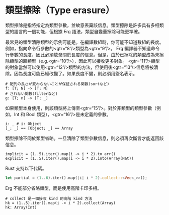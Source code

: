 # 類型擦除（Type erasure）

類型擦除是指將指定為類型參數，並故意丟棄該信息。類型擦除是許多具有多相類型的語言的一個功能，但根據 Erg 語法，類型自變量擦除可能更準確。

最常見的類型清除類型的示例可能是。在編譯數組時，你可能不知道數組的長度。例如，指向命令行參數的<gtr=“8”/>類型為<gtr=“9”/>。 Erg 編譯器不知道命令行參數的長度，因此必須放棄關於長度的信息。但是，由於已擦除的類型成為未擦除類型的超類型（e.g.<gtr=“10”/>），因此可以接收更多對象。 <gtr=“11”/>類型的對象當然可以使用<gtr=“12”/>類型的方法，但使用後<gtr=“13”/>信息將被清除。因為長度可能已經改變了。如果長度不變，則必須用簽名表示。


```erg
# 配列の長さが変わらないことが保証される関數(sortなど)
f: [T; N] -> [T; N]
# されない関數(filterなど)
g: [T; n] -> [T; _]
```

如果類型本身使用，則該類型將上傳至<gtr=“15”/>。對於非類型的類型參數（例如，Int 和 Bool 類型），<gtr=“16”/>是未定義的參數。


```erg
i: _ # i: Object
[_; _] == [Object; _] == Array
```

類型擦除不同於類型省略。一旦清除了類型參數信息，則必須再次斷言才能返回該信息。


```erg
implicit = (1..5).iter().map(i -> i * 2).to_arr()
explicit = (1..5).iter().map(i -> i * 2).into(Array(Nat))
```

Rust 支持以下代碼。


```rust
let partial = (1..6).iter().map(|i| i * 2).collect::<Vec<_>>();
```

Erg 不能部分省略類型，而是使用高階卡印多相。


```erg
# collect 是一個接收 kind 的高階 kind 方法
hk = (1..5).iter().map(i -> i * 2).collect(Array)
hk: Array(Int)
```